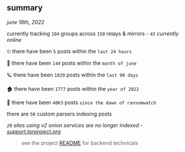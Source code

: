 
## summary
_june 18th, 2022_

currently tracking `104` groups across `150` relays & mirrors - _`43` currently online_

⏲ there have been `5` posts within the `last 24 hours`

🦈 there have been `144` posts within the `month of june`

🪐 there have been `1029` posts within the `last 90 days`

🏚 there have been `1777` posts within the `year of 2022`

🦕 there have been `4063` posts `since the dawn of ransomwatch`

there are `50` custom parsers indexing posts

_`20` sites using v2 onion services are no longer indexed - [support.torproject.org](https://support.torproject.org/onionservices/v2-deprecation/)_

> see the project [README](https://github.com/joshhighet/ransomwatch#ransomwatch--) for backend technicals
